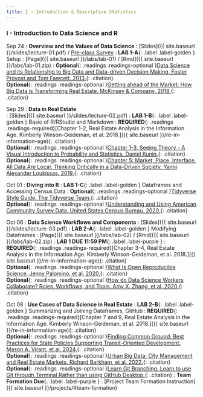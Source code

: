 ```yaml
---
title: I - Introduction & Descriptive Statistics
---
```


<h3 style="font-weight: bold;">I - Introduction to Data Science and R</h3>


Sep 24
: **Overview and the Values of Data Science**
  : [Slides]({{ site.baseurl }}/slides/lecture-01.pdf) / [Pre-class Survey](https://forms.gle/oRHQNRiwjcsaUbLQ7)
: **LAB 1-A**{: .label .label-golden } Setup
  : [Page]({{ site.baseurl }}/labs/lab-01) / [Rmd]({{ site.baseurl }}/labs/lab-01.zip)
: **Optional**{: .readings .readings-optional }[Data Science and its Relationship to Big Data and Data-driven Decision Making. Foster Provost and Tom Fawcett. 2013.](https://www.liebertpub.com/doi/full/10.1089/big.2013.1508){: .citation} <br>
**Optional**{: .readings .readings-optional }[Getting ahead of the Market: How Big Data is Transforming Real Estate. McKinsey & Company. 2018.](https://www.mckinsey.com/~/media/McKinsey/Industries/Capital%20Projects%20and%20Infrastructure/Our%20Insights/Getting%20ahead%20of%20the%20market%20How%20big%20data%20is%20transforming%20real%20estate/Getting-ahead-of-the-market-How-big-data-is-transforming-real-estate.pdf){: .citation}


Sep 29
: **Data in Real Estate**  
  : [Slides]({{ site.baseurl }}/slides/lecture-02.pdf)
: **LAB 1-B**{: .label .label-golden } Basic of R/RStudio and Markdown 
: **REQUIRED**{: .readings .readings-required}[Chapter 1-2, Real Estate Analysis in the Information Age. Kimberly Winson-Geideman, et al. 2018.]({{ site.baseurl }}/re-in-information-age){: .citation}  <br>
**Optional**{: .readings .readings-optional }[Chapter 1-3, Seeing Theory - A Visual Introduction to Probability and Statistics. Daniel Kunin.](https://seeing-theory.brown.edu){: .citation}  <br>
**Optional**{: .readings .readings-optional }[Chapter 5: Market, Place, Interface, All Data Are Local: Thinking Critically in a Data-Driven Society. Yanni Alexander Loukissas. 2019.](https://direct.mit.edu/books/oa-monograph/4323/chapter-standard/181052/Market-Place-Interface){: .citation} <br>

Oct 01
: **Diving into R**
: **LAB 1-C**{: .label .label-golden } Dataframes and Accessing Census Data
: **Optional**{: .readings .readings-optional }[Tidyverse Style Guide. The Tidyverse Team.](https://style.tidyverse.org){: .citation} <br>
**Optional**{: .readings .readings-optional }[Understanding and Using American Community Survey Data. United States Census Bureau. 2020.](https://www.census.gov/programs-surveys/acs/library/handbooks/general.html){: .citation} 

Oct 06
: **Data Science Workflows and Components**
  : [Slides]({{ site.baseurl }}/slides/lecture-03.pdf)
: **LAB 2-A**{: .label .label-golden } Modifying Dataframes
  : [Page]({{ site.baseurl }}/labs/lab-02) / [Rmd]({{ site.baseurl }}/labs/lab-02.zip)
: **LAB 1 DUE 11:59 PM**{: .label .label-purple }
: **REQUIRED**{: .readings .readings-required}[Chapter 3-4, Real Estate Analysis in the Information Age. Kimberly Winson-Geideman, et al. 2018.]({{ site.baseurl }}/re-in-information-age){: .citation}  <br>
**Optional**{: .readings .readings-optional }[What Is Open Reproducible Science. Jenny Palomino, et al. 2020,](https://earthdatascience.org/courses/intro-to-earth-data-science/open-reproducible-science/get-started-open-reproducible-science/){: .citation} <br>
**Optional**{: .readings .readings-optional }[How do Data Science Workers Collaborate? Roles, Workflows, and Tools. Amy X. Zhang, et al. 2020.](https://doi.org/10.1145/3392826){: .citation} 


Oct 08
: **Use Cases of Data Science in Real Estate**
: **LAB 2-B**{: .label .label-golden } Summarizing and Joining Dataframes, GitHub
: **REQUIRED**{: .readings .readings-required}[Chapter 7 and 9, Real Estate Analysis in the Information Age. Kimberly Winson-Geideman, et al. 2018.]({{ site.baseurl }}/re-in-information-age){: .citation}  <br>
**Optional**{: .readings .readings-optional }[Finding Common Ground: Best Practices for State Policies Supporting Transit-Oriented Development. Mason A. Virant, et al. 2024.](https://wcrer.be.uw.edu/2024/03/22/tod-report-finding-common-ground/){: .citation} <br>
**Optional**{: .readings .readings-optional }[Urban Big Data: City Management and Real Estate Markets. Richard Barkham, et al. 2022.](){: .citation} <br>
**Optional**{: .readings .readings-optional }[Learn Git Branching. Learn to use Git through Terminal Rather than using GitHub Desktop.](https://learngitbranching.js.org){: .citation} 
: **Team Formation Due**{: .label .label-purple }
  : [Project Team Formation Instruction]({{ site.baseurl }}/projects/#team-formation)










